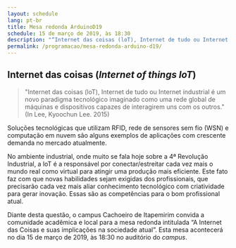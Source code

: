 ```yaml
---
layout: schedule
lang: pt-br
title: Mesa redonda ArduinoD19
schedule: 15 de março de 2019, às 18:30
description: "“Internet das coisas (loT), Internet de tudo ou Internet industrial é um novo paradigma tecnológico imaginado como uma rede global de máquinas e dispositivos capazes de interagirem uns com os outros.” (In Lee, Kyoochun Lee. 2015)"
permalink: /programacao/mesa-redonda-arduino-d19/
---
```


## Internet das coisas (_Internet of things IoT_)

> "Internet das coisas (loT), Internet de tudo ou Internet industrial é um novo paradigma tecnológico imaginado como uma rede global de máquinas e dispositivos capazes de interagirem uns com os outros." (In Lee, Kyoochun Lee. 2015)

Soluções tecnológicas que utilizam RFID, rede de sensores sem fio (WSN) e computação em nuvem são alguns exemplos de aplicações com crescente demanda no mercado atualmente.

No ambiente industrial, onde muito se fala hoje sobre a 4ª Revolução Industrial, a loT é a responsável por conectar/estreitar cada vez mais o mundo real como virtual para atingir uma produção mais eficiente. Este fato faz com que novas habilidades sejam exigidas dos profissionais, que precisarão cada vez mais aliar conhecimento tecnológico com criatividade para gerar inovação. Essas são as competências para o bom profissional atual.

Diante desta questão, o campus Cachoeiro de Itapemirim convida a comunidade acadêmica e local para a mesa redonda intitulada “A Internet das Coisas e suas implicações na sociedade atual”. Esta mesa acontecerá no dia 15 de março de 2019, às 18:30 no auditório do _campus_.